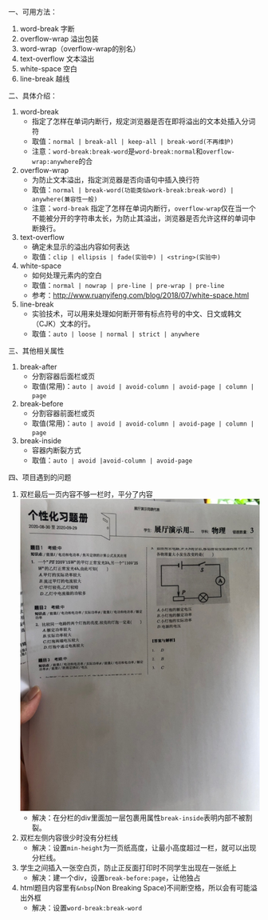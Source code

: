 一、可用方法：
1. word-break 字断
1. overflow-wrap 溢出包装
1. word-wrap（overflow-wrap的别名）
1. text-overflow 文本溢出
1. white-space 空白
1. line-break 越线

二、具体介绍：
1. word-break
     -  指定了怎样在单词内断行，规定浏览器是否在即将溢出的文本处插入分词符
     - 取值：`normal | break-all | keep-all | break-word(不再维护)`
     - 注意：`word-break:break-word`是`word-break:normal`和`overflow-wrap:anywhere`的合
1. overflow-wrap
     - 为防止文本溢出，指定浏览器是否向语句中插入换行符
     - 取值：`normal | break-word(功能类似work-break:break-word) | 
anywhere(兼容性一般)`
     - 注意：`word-break` 指定了怎样在单词内断行，`overflow-wrap`仅在当一个不能被分开的字符串太长，为防止其溢出，浏览器是否允许这样的单词中断换行。
1. text-overflow
    - 确定未显示的溢出内容如何表达
    - 取值：`clip | ellipsis | fade(实验中) | <string>(实验中)`
1. white-space
    - 如何处理元素内的空白
    - 取值：`normal | nowrap | pre-line | pre-wrap | pre-line` 
    - 参考：http://www.ruanyifeng.com/blog/2018/07/white-space.html
1. line-break
    - 实验技术，可以用来处理如何断开带有标点符号的中文、日文或韩文（CJK）文本的行。
    - 取值：`auto | loose | normal | strict | anywhere`

三、其他相关属性
1. break-after
   - 分割容器后面栏或页
   - 取值(常用)：`auto | avoid | avoid-column | avoid-page | column | page`
1. break-before
   - 分割容器前面栏或页
   - 取值(常用)：`auto | avoid | avoid-column | avoid-page | column | page`
1. break-inside
   - 容器内断裂方式
   - 取值：`auto | avoid |avoid-column | avoid-page`

四、项目遇到的问题
1. 双栏最后一页内容不够一栏时，平分了内容
![image.png](./pics/break.png)
   - 解决：在分栏的div里面加一层包裹用属性`break-inside`表明内部不被割裂。
1. 双栏左侧内容很少时没有分栏线
    - 解决：设置`min-height`为一页纸高度，让最小高度超过一栏，就可以出现分栏线。 
2. 学生之间插入一张空白页，防止正反面打印时不同学生出现在一张纸上
    - 解决：建一个div，设置`break-before:page`，让他独占
3. html题目内容里有`&nbsp`(Non Breaking Space)不间断空格，所以会有可能溢出外框
    - 解决：设置`word-break:break-word`

